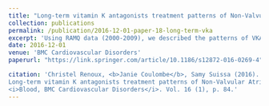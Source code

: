 ```yaml
---
title: "Long-term vitamin K antagonists treatment patterns of Non-Valvular Atrial Fibrillation (NVAF): a population-based cohort study"
collection: publications
permalink: /publication/2016-12-01-paper-18-long-term-vka
excerpt: 'Using RAMQ data (2000-2009), we described the patterns of VKA treatment following NVAF diagnosis.'
date: 2016-12-01
venue: 'BMC Cardiovascular Disorders'
paperurl: "https://link.springer.com/article/10.1186/s12872-016-0269-4"

citation: 'Christel Renoux, <b>Janie Coulombe</b>, Samy Suissa (2016). &quot;
Long-term vitamin K antagonists treatment patterns of Non-Valvular Atrial Fibrillation (NVAF): a population-based cohort study&quot; 
<i>Blood, BMC Cardiovascular Disorders</i>. Vol. 16 (1), p. 84.'
---
```

